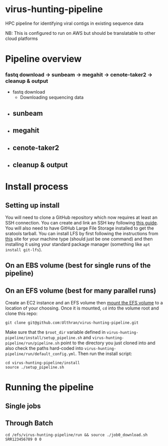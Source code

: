 # virus-hunting-pipeline

HPC pipeline for identifying viral contigs in existing sequence data

NB: This is configured to run on AWS but should be translatable to other cloud platforms

# Pipeline overview

### fastq download -> sunbeam -> megahit -> cenote-taker2 -> cleanup & output

 - fastq download
    - Downloading sequencing data
 - sunbeam
    - 
 - megahit
    - 
 - cenote-taker2
    - 
 - cleanup & output
    - 

# Install process

## Setting up install

You will need to clone a GitHub repository which now requires at least an SSH connection. You can create and link an SSH key following [this guide](https://docs.github.com/en/authentication/connecting-to-github-with-ssh). You will also need to have GitHub Large File Storage installed to get the sratools tarball. You can install LFS by first following the instructions from [this](https://packagecloud.io/github/git-lfs/install) site for your machine type (should just be one command) and then installing it using your standard package manager (something like `apt install git-lfs`).

## On an EBS volume (best for single runs of the pipeline)



## On an EFS volume (best for many parallel runs)

Create an EC2 instance and an EFS volume then [mount the EFS volume](https://docs.aws.amazon.com/efs/latest/ug/wt1-test.html) to a location of your choosing. Once it is mounted, `cd` into the volume root and clone this repo:

```
git clone git@github.com:Ulthran/virus-hunting-pipeline.git
```

Make sure that the `$root_dir` variable defined in `virus-hunting-pipeline/install/setup_pipeline.sh` and `virus-hunting-pipeline/run/pipeline.sh` point to the directory you just cloned into and also check the paths hard-coded into `virus-hunting-pipeline/run/default_config.yml`. Then run the install script:

```
cd virus-hunting-pipeline/install
source ./setup_pipeline.sh
```



# Running the pipeline

## Single jobs



## Through Batch

```
cd /efs/virus-hunting-pipeline/run && source ./job0_download.sh SRR123456789 0 0
```
